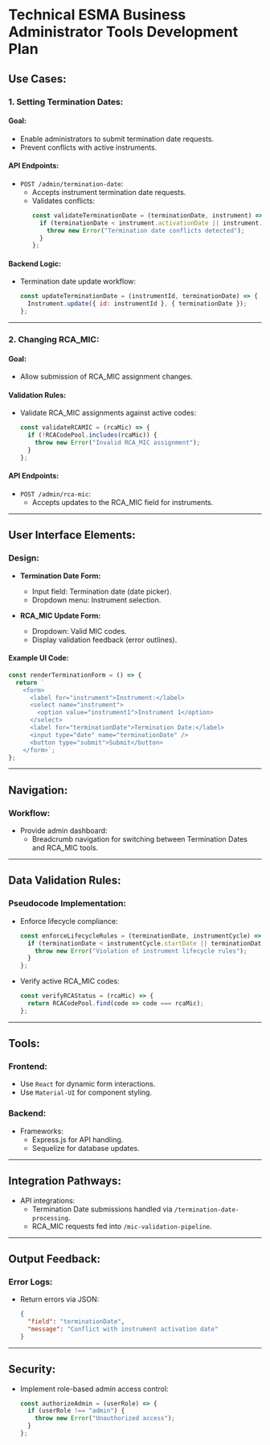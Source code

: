 # Technical ESMA Business Administrator Tools Development Plan

## Use Cases:
### 1. Setting Termination Dates:
#### Goal:
- Enable administrators to submit termination date requests.
- Prevent conflicts with active instruments.

#### API Endpoints:
- `POST /admin/termination-date`:
  - Accepts instrument termination date requests.
  - Validates conflicts:
    ```javascript
    const validateTerminationDate = (terminationDate, instrument) => {
      if (terminationDate < instrument.activationDate || instrument.isActive) {
        throw new Error("Termination date conflicts detected");
      }
    };
    ```

#### Backend Logic:
- Termination date update workflow:
  ```javascript
  const updateTerminationDate = (instrumentId, terminationDate) => {
    Instrument.update({ id: instrumentId }, { terminationDate });
  };
  ```

---

### 2. Changing RCA_MIC:
#### Goal:
- Allow submission of RCA_MIC assignment changes.

#### Validation Rules:
- Validate RCA_MIC assignments against active codes:
  ```javascript
  const validateRCAMIC = (rcaMic) => {
    if (!RCACodePool.includes(rcaMic)) {
      throw new Error("Invalid RCA_MIC assignment");
    }
  };
  ```

#### API Endpoints:
- `POST /admin/rca-mic`:
  - Accepts updates to the RCA_MIC field for instruments.

---

## User Interface Elements:
### Design:
- **Termination Date Form:**
  - Input field: Termination date (date picker).
  - Dropdown menu: Instrument selection.

- **RCA_MIC Update Form:**
  - Dropdown: Valid MIC codes.
  - Display validation feedback (error outlines).

#### Example UI Code:
```javascript
const renderTerminationForm = () => {
  return `
    <form>
      <label for="instrument">Instrument:</label>
      <select name="instrument">
        <option value="instrument1">Instrument 1</option>
      </select>
      <label for="terminationDate">Termination Date:</label>
      <input type="date" name="terminationDate" />
      <button type="submit">Submit</button>
    </form>`;
};
```

---

## Navigation:
### Workflow:
- Provide admin dashboard:
  - Breadcrumb navigation for switching between Termination Dates and RCA_MIC tools.

---

## Data Validation Rules:
### Pseudocode Implementation:
- Enforce lifecycle compliance:
  ```javascript
  const enforceLifecycleRules = (terminationDate, instrumentCycle) => {
    if (terminationDate < instrumentCycle.startDate || terminationDate > instrumentCycle.endDate) {
      throw new Error("Violation of instrument lifecycle rules");
    }
  };
  ```
- Verify active RCA_MIC codes:
  ```javascript
  const verifyRCAStatus = (rcaMic) => {
    return RCACodePool.find(code => code === rcaMic);
  };
  ```

---

## Tools:
### Frontend:
- Use `React` for dynamic form interactions.
- Use `Material-UI` for component styling.

### Backend:
- Frameworks:
  - Express.js for API handling.
  - Sequelize for database updates.

---

## Integration Pathways:
- API integrations:
  - Termination Date submissions handled via `/termination-date-processing`.
  - RCA_MIC requests fed into `/mic-validation-pipeline`.

---

## Output Feedback:
### Error Logs:
- Return errors via JSON:
  ```json
  {
    "field": "terminationDate",
    "message": "Conflict with instrument activation date"
  }
  ```

---

## Security:
- Implement role-based admin access control:
  ```javascript
  const authorizeAdmin = (userRole) => {
    if (userRole !== "admin") {
      throw new Error("Unauthorized access");
    }
  };